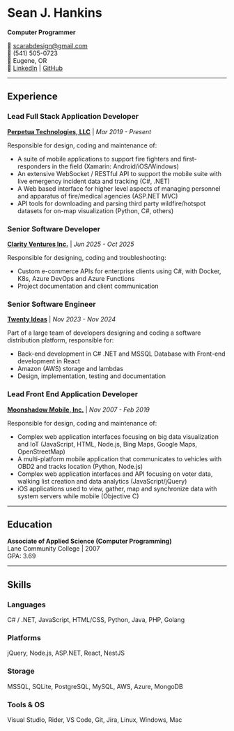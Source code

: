# Sean J. Hankins
**Computer Programmer**

📧 [scarabdesign@gmail.com](mailto:scarabdesign@gmail.com)  
📱 (541) 505-0723  
📍 Eugene, OR  
🔗 [LinkedIn](https://linkedin.com/in/sean-hankins) | [GitHub](https://github.com/scarabdesign)

---

## Experience

### Lead Full Stack Application Developer
**[Perpetua Technologies, LLC](https://www.enroutepro.com/)** | *Mar 2019 - Present*

Responsible for design, coding and maintenance of:
- A suite of mobile applications to support fire fighters and first-responders in the field (Xamarin: Android/iOS/Windows)
- An extensive WebSocket / RESTful API to support the mobile suite with live emergency incident data and tracking (C#, .NET)
- A Web based interface for higher level aspects of managing personnel and apparatus of fire/medical agencies (ASP.NET MVC)
- API tools for downloading and parsing third party wildfire/hotspot datasets for on-map visualization (Python, C#, others)

### Senior Software Developer
**[Clarity Ventures Inc.](https://www.clarity-ventures.com/)** | *Jun 2025 - Oct 2025*

Responsible for designing, coding and troubleshooting:
- Custom e-commerce APIs for enterprise clients using C#, with Docker, K8s, Azure DevOps and Azure Functions
- Project documentation and client communication

### Senior Software Engineer
**[Twenty Ideas](https://twentyideas.com/)** | *Nov 2023 - Nov 2024*

Part of a large team of developers designing and coding a software distribution platform, responsible for:
- Back-end development in C# .NET and MSSQL Database with Front-end development in React
- Amazon (AWS) storage and lambdas
- Design, implementation, testing and documentation

### Lead Front End Application Developer
**[Moonshadow Mobile, Inc.](https://moonshadowmobile.com/)** | *Nov 2007 - Feb 2019*

Responsible for design, coding and maintenance of:
- Complex web application interfaces focusing on big data visualization and IoT (JavaScript, HTML, Node.js, Bing Maps, Google Maps, OpenStreetMap)
- A multi-platform mobile application that communicates to vehicles with OBD2 and tracks location (Python, Node.js)
- Complex web application interfaces and API focusing on voter data, walking list creation and data analytics (JavaScript/jQuery)
- iOS applications used to view, gather, map and synchronize data with system servers while mobile (Objective C)

---

## Education

**Associate of Applied Science (Computer Programming)**  
Lane Community College | 2007  
GPA: 3.69

---

## Skills

### Languages
C# / .NET, JavaScript, HTML/CSS, Python, Java, PHP, Golang

### Platforms
jQuery, Node.js, ASP.NET, React, NestJS

### Storage
MSSQL, SQLite, PostgreSQL, MySQL, AWS, Azure, MongoDB

### Tools & OS
Visual Studio, Rider, VS Code, Git, Jira, Linux, Windows, Mac